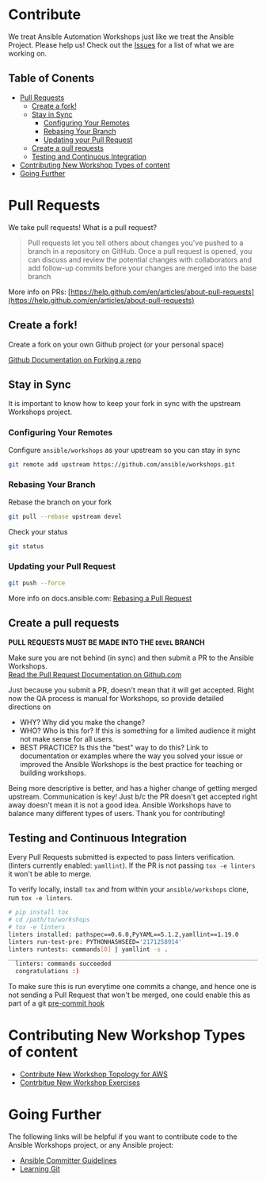 # Contribute

We treat Ansible Automation Workshops just like we treat the Ansible Project.  Please help us!  Check out the [Issues](https://github.com/ansible/workshops/issues) for a list of what we are working on.


## Table of Conents

* [Pull Requests ](#pull-requests)
   * [Create a fork!](#create-a-fork)
   * [Stay in Sync](#stay-in-sync)
      * [Configuring Your Remotes](#configuring-your-remotes)
      * [Rebasing Your Branch](#rebasing-your-branch)
      * [Updating your Pull Request](#updating-your-pull-request)
   * [Create a pull requests](#create-a-pull-requests)
   * [Testing and Continuous Integration](#testing-and-continuous-integration)
* [Contributing New Workshop Types of content](#contributing-new-workshop-types-of-content)
* [Going Further](#going-further)


# Pull Requests

We take pull requests!  What is a pull request?

>Pull requests let you tell others about changes you've pushed to a branch in a repository on GitHub. Once a pull request is opened, you can discuss and review the potential changes with collaborators and add follow-up commits before your changes are merged into the base branch

More info on PRs: [https://help.github.com/en/articles/about-pull-requests](https://help.github.com/en/articles/about-pull-requests)

## Create a fork!

Create a fork on your own Github project (or your personal space)

[Github Documentation on Forking a repo](https://help.github.com/articles/fork-a-repo/)

## Stay in Sync

It is important to know how to keep your fork in sync with the upstream Workshops project.

### Configuring Your Remotes

Configure `ansible/workshops` as your upstream so you can stay in sync

```bash
git remote add upstream https://github.com/ansible/workshops.git
```

### Rebasing Your Branch

Rebase the branch on your fork

```bash
git pull --rebase upstream devel
```

Check your status

```bash
git status
```

### Updating your Pull Request

```bash
git push --force
```

More info on docs.ansible.com: [Rebasing a Pull Request](http://docs.ansible.com/ansible/latest/dev_guide/developing_rebasing.html)

## Create a pull requests

**PULL REQUESTS MUST BE MADE INTO THE `DEVEL` BRANCH**

Make sure you are not behind (in sync) and then submit a PR to the Ansible Workshops.  
[Read the Pull Request Documentation on Github.com](https://help.github.com/articles/creating-a-pull-request/)

Just because you submit a PR, doesn't mean that it will get accepted.  Right now the QA process is manual for Workshops, so provide detailed directions on

 - WHY? Why did you make the change?
 - WHO? Who is this for?  If this is something for a limited audience it might not make sense for all users.
 - BEST PRACTICE?  Is this the "best" way to do this?  Link to documentation or examples where the way you solved your issue or improved the Ansible Workshops is the best practice for teaching or building workshops.

Being more descriptive is better, and has a higher change of getting merged upstream.  Communication is key!  Just b/c the PR doesn't get accepted right away doesn't mean it is not a good idea. Ansible Workshops have to balance many different types of users.  Thank you for contributing!

## Testing and Continuous Integration

Every Pull Requests submitted is expected to pass linters verification. (linters currently enabled: `yamllint`).
If the PR is not passing `tox -e linters` it won't be able to merge.

To verify locally, install `tox` and from within your `ansible/workshops` clone, run `tox -e linters`.

```bash
# pip install tox
# cd /path/to/workshops
# tox -e linters
linters installed: pathspec==0.6.0,PyYAML==5.1.2,yamllint==1.19.0
linters run-test-pre: PYTHONHASHSEED='2171258914'
linters runtests: commands[0] | yamllint -s .
___________________________________________________________________________________________ summary ___________________________________________________________________________________________
  linters: commands succeeded
  congratulations :)
```

To make sure this is run everytime one commits a change, and hence one is not sending a Pull Request that won't be merged, one could enable this as part of a git [pre-commit hook](https://git-scm.com/book/en/v2/Customizing-Git-Git-Hooks)

# Contributing New Workshop Types of content

- [Contribute New Workshop Topology for AWS](contribute-aws.md)
- [Contrbitue New Workshop Exercises](exercises.md)

# Going Further

The following links will be helpful if you want to contribute code to the Ansible Workshops project, or any Ansible project:
- [Ansible Committer Guidelines](http://docs.ansible.com/ansible/latest/committer_guidelines.html)
- [Learning Git](https://git-scm.com/book/en/v2)

